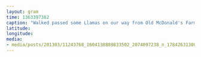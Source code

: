 ```yaml
---
layout: gram
time: 1363397362
caption: "Walked passed some Llamas on our way from Old McDonald's Farm to the Abel Tasman trailhead."
latitude: 
longitude: 
media:
- media/posts/201303/11243768_1604138889833502_2074097238_n_17842631380000351.jpg
---
```

